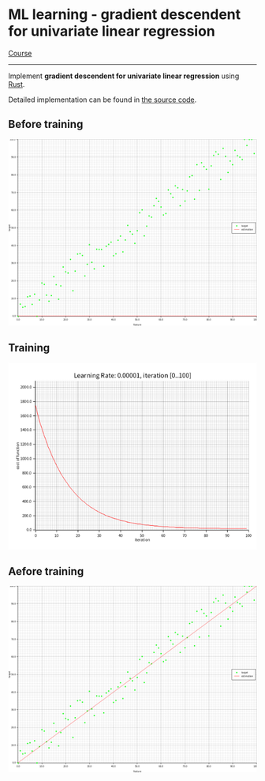 # ML learning - gradient descendent for univariate linear regression

[Course](https://www.coursera.org/learn/machine-learning/home/week/1)

---

Implement __gradient descendent for univariate linear regression__ using [Rust](https://www.rust-lang.org/learn).

Detailed implementation can be found in [the source code](./src/main.rs).

## Before training

![before training](./plot/before_training.png)

## Training

![training](./plot/training.png)


## Aefore training
![after training](./plot/after_training.png)